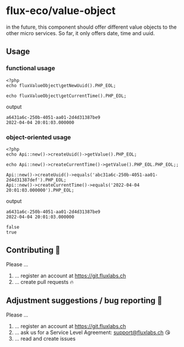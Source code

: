 # flux-eco/value-object
in the future, this component should offer different value objects 
to the other micro services. So far, it only offers date, time and uuid.

## Usage

### functional usage
```
<?php
echo fluxValueObject\getNewUuid().PHP_EOL;

echo fluxValueObject\getCurrentTime().PHP_EOL;
```

output
```
a6431a6c-250b-4051-aa01-2d4d31387be9
2022-04-04 20:01:03.000000
```

### object-oriented usage

```
<?php
echo Api::new()->createUuid()->getValue().PHP_EOL;

echo Api::new()->createCurrentTime()->getValue().PHP_EOL.PHP_EOL;;

Api::new()->createUuid()->equals('abc31a6c-250b-4051-aa01-2d4d31387def').PHP_EOL;
Api::new()->createCurrentTime()->equals('2022-04-04 20:01:03.000000').PHP_EOL;
```

output
```
a6431a6c-250b-4051-aa01-2d4d31387be9
2022-04-04 20:01:03.000000

false
true
```

## Contributing :purple_heart:

Please ...

1. ... register an account at https://git.fluxlabs.ch
2. ... create pull requests :fire:

## Adjustment suggestions / bug reporting :feet:

Please ...

1. ... register an account at https://git.fluxlabs.ch
2. ... ask us for a Service Level Agreement: support@fluxlabs.ch :kissing_heart:
3. ... read and create issues